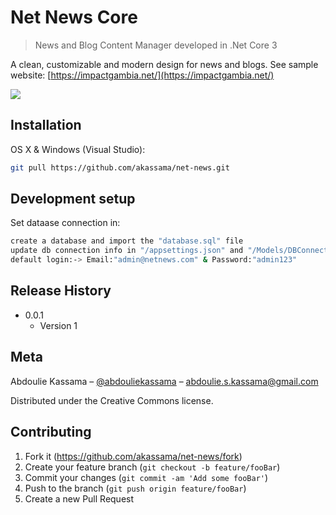 # Net News Core
> News and Blog Content Manager developed in .Net Core 3

A clean, customizable and modern design for news and blogs. See sample website: [https://impactgambia.net/](https://impactgambia.net/)

![](https://i.ibb.co/C0rvNDK/home.jpg)

## Installation

OS X & Windows (Visual Studio):

```sh
git pull https://github.com/akassama/net-news.git
```


## Development setup

Set dataase connection in:

```sh
create a database and import the "database.sql" file
update db connection info in "/appsettings.json" and "/Models/DBConnection.cs"
default login:-> Email:"admin@netnews.com" & Password:"admin123"
```

## Release History

* 0.0.1
    * Version 1

## Meta

Abdoulie Kassama – [@abdouliekassama](https://twitter.com/abdouliekassama) – abdoulie.s.kassama@gmail.com

Distributed under the Creative Commons license. 

## Contributing

1. Fork it (<https://github.com/akassama/net-news/fork>)
2. Create your feature branch (`git checkout -b feature/fooBar`)
3. Commit your changes (`git commit -am 'Add some fooBar'`)
4. Push to the branch (`git push origin feature/fooBar`)
5. Create a new Pull Request

<!-- Markdown link & img dfn's -->
[demo]: https://akassama.github.io/product-price-calculator/
